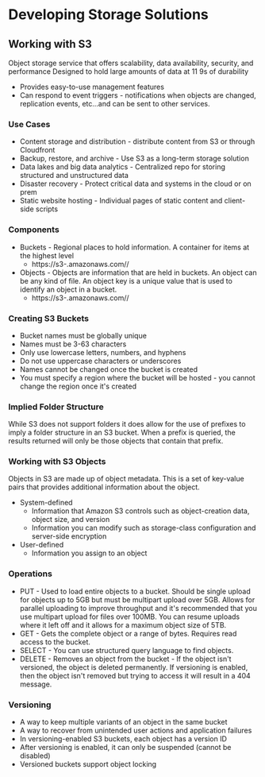 # Developing Storage Solutions

## Working with S3
Object storage service that offers scalability, data availability, security, and performance
Designed to hold large amounts of data at 11 9s of durability
* Provides easy-to-use management features
* Can respond to event triggers - notifications when objects are changed, replication events, etc...and can be sent to other services.

### Use Cases
* Content storage and distribution - distribute content from S3 or through Cloudfront
* Backup, restore, and archive - Use S3 as a long-term storage solution 
* Data lakes and big data analytics - Centralized repo for storing structured and unstructured data
* Disaster recovery - Protect critical data and systems in the cloud or on prem
* Static website hosting - Individual pages of static content and client-side scripts

### Components
* Buckets - Regional places to hold information. A container for items at the highest level
    *  https://s3-<aws-region>.amazonaws.com/<bucket-name>/
* Objects - Objects are information that are held in buckets. An object can be any kind of file. An object key is a unique value that is used to identify an object in a bucket. 
    *  https://s3-<aws-region>.amazonaws.com/<bucket-name>/<object-key>

### Creating S3 Buckets
* Bucket names must be globally unique
* Names must be 3-63 characters
* Only use lowercase letters, numbers, and hyphens
* Do not use uppercase characters or underscores
* Names cannot be changed once the bucket is created
* You must specify a region where the bucket will be hosted - you cannot change the region once it's created

### Implied Folder Structure
While S3 does not support folders it does allow for the use of prefixes to imply a folder structure in an S3 bucket. 
When a prefix is queried, the results returned will only be those objects that contain that prefix.

### Working with S3 Objects
Objects in S3 are made up of object metadata. This is a set of key-value pairs that provides additional information about the object. 
* System-defined
    *  Information that Amazon S3 controls such as object-creation data, object size, and version
    *  Information you can modify such as storage-class configuration and server-side encryption
* User-defined
    *  Information you assign to an object

### Operations
* PUT - Used to load entire objects to a bucket. Should be single upload for objects up to 5GB but must be multipart upload over 5GB. Allows for parallel uploading to improve throughput and it's recommended that you use multipart upload for files over 100MB. You can resume uploads where it left off and it allows for a maximum object size of 5TB.
* GET - Gets the complete object or a range of bytes. Requires read access to the bucket. 
* SELECT - You can use structured query language to find objects. 
* DELETE - Removes an object from the bucket - If the object isn't versioned, the object is deleted permanently. If versioning is enabled, then the object isn't removed but trying to access it will result in a 404 message. 

### Versioning
* A way to keep multiple variants of an object in the same bucket
* A way to recover from unintended user actions and application failures
* In versioning-enabled S3 buckets, each object has a version ID
* After versioning is enabled, it can only be suspended (cannot be disabled)
* Versioned buckets support object locking 








